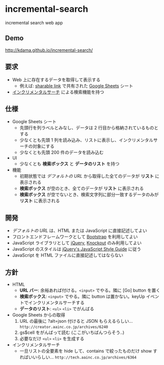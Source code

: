 # incremental-search
incremental search web app

Demo
----
http://kdama.github.io/incremental-search/

要求
----

* Web 上に存在するデータを取得して表示する
  * 例えば: [sharable link](https://support.google.com/docs/answer/2494822) で共有された [Google Sheets](https://docs.google.com/spreadsheets/) シート
* [インクリメンタルサーチ](https://ja.wikipedia.org/wiki/%E3%82%A4%E3%83%B3%E3%82%AF%E3%83%AA%E3%83%A1%E3%83%B3%E3%82%BF%E3%83%AB%E3%82%B5%E3%83%BC%E3%83%81) による検索機能を持つ

仕様
----

* Google Sheets シート
  * 先頭行を列ラベルとみなし、データは 2 行目から格納されているものとする
  * 少なくとも先頭 1 列を読み込み、リストに表示し、インクリメンタルサーチの対象にする
  * 少なくとも先頭 200 件のデータを読み込む
* UI
  * 少なくとも **検索ボックス** と **データのリスト** を持つ
* 機能
  * 初期状態では *デフォルトの URL* から取得した全てのデータが **リスト** に表示される
  * **検索ボックス** が空のとき、全てのデータが **リスト** に表示される
  * **検索ボックス** が空でないとき、検索文字列に部分一致するデータのみが **リスト** に表示される

開発
----

* *デフォルトの URL* は、HTML または JavaScript に直接記述してよい
* フロントエンドフレームワークとして [Bootstrap](http://getbootstrap.com/) を利用してよい
* JavaScript ライブラリとして [jQuery](http://jquery.com/), [Knockout](http://knockoutjs.com/) のみ利用してよい
* JavaScript のスタイルは [jQuery's JavaScript Style Guide](https://contribute.jquery.org/style-guide/js/) に従う
* JavaScript を HTML ファイルに直接記述してはならない

方針
----

* HTML
  * **URL バー**: 余裕あれば付ける。`<input>` でやる。隣に [Go] button を置く
  * **検索ボックス**: `<input>` でやる。隣に button は置かない。keyUp イベントでインクリメンタルサーチする
  * **データのリスト**: `<ul>` `<li>` でがんばる
* Google Sheets からの取得
  1. URL の最後に ?alt=json 付けると JSON もらえるらしい... `http://creator.aainc.co.jp/archives/6240`
  2. gs$cell をがんばって読む (ここがいちばんつらそう..)
  3. 必要なだけ `<ul>` `<li>` を生成する
* インクリメンタルサーチ
  * 一旦リストの全要素を hide して、contains で絞ったものだけ show すればいいらしい... `http://tech.aainc.co.jp/archives/6364`
